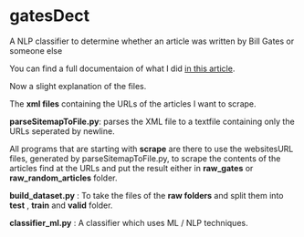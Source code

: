 # gatesDect
A NLP classifier to determine whether an article was written by Bill Gates or someone else


You can find a full documentaion of what I did [in this article](https://medium.com/data-from-the-trenches/text-classification-the-first-step-toward-nlp-mastery-f5f95d525d73).



Now a slight explanation of the files.


The __xml files__ containing the URLs of the articles I want to scrape.

__parseSitemapToFile.py__: parses the XML file to a textfile containing only the URLs seperated by newline.

All programs that are starting with __scrape__ are there to use the websitesURL files, generated by parseSitemapToFile.py, to scrape the contents of the articles find at the URLs and put the result either in __raw_gates__ or __raw_random_articles__ folder.


__build_dataset.py__ : To take the files of the __raw folders__ and split them into __test__ , __train__ and __valid__ folder.

__classifier_ml.py__ : A classifier which uses ML / NLP techniques.
